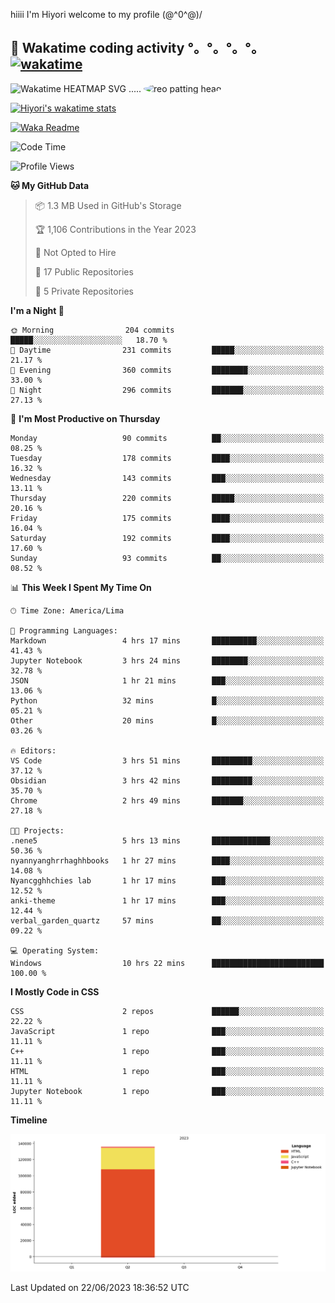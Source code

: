 hiiii I'm Hiyori welcome to my profile \(@^0^@)/

## 🦄 Wakatime coding activity °。°。°。°。[![wakatime](https://wakatime.com/badge/user/49dba2c5-26e1-43a7-9d07-e0f8613d1227.svg)](https://wakatime.com/@49dba2c5-26e1-43a7-9d07-e0f8613d1227) 
<img src="https://wakatime.com/share/@hiyori/ef87015d-57e0-4afb-bb56-1a99a24ea312.svg" width="600" alt="Wakatime HEATMAP SVG"/> ..... <img src="https://i.postimg.cc/RFM2CQFY/reo-patting.webp" alt="reo patting head" width="200" style="border-radius: 50%;">

 [![Hiyori's wakatime stats](https://github-readme-stats.vercel.app/api/wakatime?username=hiyori&theme=buefy&range=last_year&is_including_today=true&layout=compact)](https://github.com/anuraghazra/github-readme-stats)
 

[![Waka Readme](https://github.com/hiyorijl/hiyorijl/actions/workflows/Waka%20Readme.yml/badge.svg)](https://github.com/hiyorijl/hiyorijl/actions/workflows/Waka%20Readme.yml)

<!--START_SECTION:waka-->
![Code Time](http://img.shields.io/badge/Code%20Time-163%20hrs%208%20mins-blue)

![Profile Views](http://img.shields.io/badge/Profile%20Views-180-blue)

**🐱 My GitHub Data** 

> 📦 1.3 MB Used in GitHub's Storage 
 > 
> 🏆 1,106 Contributions in the Year 2023
 > 
> 🚫 Not Opted to Hire
 > 
> 📜 17 Public Repositories 
 > 
> 🔑 5 Private Repositories 
 > 
**I'm a Night 🦉** 

```text
🌞 Morning                204 commits         █████░░░░░░░░░░░░░░░░░░░░   18.70 % 
🌆 Daytime                231 commits         █████░░░░░░░░░░░░░░░░░░░░   21.17 % 
🌃 Evening                360 commits         ████████░░░░░░░░░░░░░░░░░   33.00 % 
🌙 Night                  296 commits         ███████░░░░░░░░░░░░░░░░░░   27.13 % 
```
📅 **I'm Most Productive on Thursday** 

```text
Monday                   90 commits          ██░░░░░░░░░░░░░░░░░░░░░░░   08.25 % 
Tuesday                  178 commits         ████░░░░░░░░░░░░░░░░░░░░░   16.32 % 
Wednesday                143 commits         ███░░░░░░░░░░░░░░░░░░░░░░   13.11 % 
Thursday                 220 commits         █████░░░░░░░░░░░░░░░░░░░░   20.16 % 
Friday                   175 commits         ████░░░░░░░░░░░░░░░░░░░░░   16.04 % 
Saturday                 192 commits         ████░░░░░░░░░░░░░░░░░░░░░   17.60 % 
Sunday                   93 commits          ██░░░░░░░░░░░░░░░░░░░░░░░   08.52 % 
```


📊 **This Week I Spent My Time On** 

```text
🕑︎ Time Zone: America/Lima

💬 Programming Languages: 
Markdown                 4 hrs 17 mins       ██████████░░░░░░░░░░░░░░░   41.43 % 
Jupyter Notebook         3 hrs 24 mins       ████████░░░░░░░░░░░░░░░░░   32.78 % 
JSON                     1 hr 21 mins        ███░░░░░░░░░░░░░░░░░░░░░░   13.06 % 
Python                   32 mins             █░░░░░░░░░░░░░░░░░░░░░░░░   05.21 % 
Other                    20 mins             █░░░░░░░░░░░░░░░░░░░░░░░░   03.26 % 

🔥 Editors: 
VS Code                  3 hrs 51 mins       █████████░░░░░░░░░░░░░░░░   37.12 % 
Obsidian                 3 hrs 42 mins       █████████░░░░░░░░░░░░░░░░   35.70 % 
Chrome                   2 hrs 49 mins       ███████░░░░░░░░░░░░░░░░░░   27.18 % 

🐱‍💻 Projects: 
.nene5                   5 hrs 13 mins       █████████████░░░░░░░░░░░░   50.36 % 
nyannyanghrrhaghhbooks   1 hr 27 mins        ████░░░░░░░░░░░░░░░░░░░░░   14.08 % 
Nyancgghhchies lab       1 hr 17 mins        ███░░░░░░░░░░░░░░░░░░░░░░   12.52 % 
anki-theme               1 hr 17 mins        ███░░░░░░░░░░░░░░░░░░░░░░   12.44 % 
verbal_garden_quartz     57 mins             ██░░░░░░░░░░░░░░░░░░░░░░░   09.22 % 

💻 Operating System: 
Windows                  10 hrs 22 mins      █████████████████████████   100.00 % 
```

**I Mostly Code in CSS** 

```text
CSS                      2 repos             ██████░░░░░░░░░░░░░░░░░░░   22.22 % 
JavaScript               1 repo              ███░░░░░░░░░░░░░░░░░░░░░░   11.11 % 
C++                      1 repo              ███░░░░░░░░░░░░░░░░░░░░░░   11.11 % 
HTML                     1 repo              ███░░░░░░░░░░░░░░░░░░░░░░   11.11 % 
Jupyter Notebook         1 repo              ███░░░░░░░░░░░░░░░░░░░░░░   11.11 % 
```



**Timeline**

![Lines of Code chart](https://raw.githubusercontent.com/hiyorijl/hiyorijl/main/assets/bar_graph.png)


 Last Updated on 22/06/2023 18:36:52 UTC
<!--END_SECTION:waka-->
